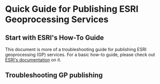 # Quick Guide for Publishing ESRI Geoprocessing Services



## Start with ESRI's How-To Guide

This document is more of a troubleshooting guide for publishing ESRI geoprocessing (GP) services. For a basic how-to guide, please check out [ESRI's documentation](https://pro.arcgis.com/en/pro-app/latest/get-started/share-a-web-tool.htm) on it.



## Troubleshooting GP publishing